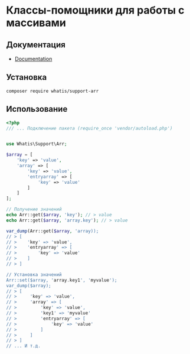 # Классы-помощники для работы с массивами
## Документация
  * [Documentation](https://github.com/TheWhatis/SupportArr/tree/master/docs/markdown/index.md "Documentation")
## Установка
```
composer require whatis/support-arr
```
## Использование
```php
<?php
/// ... Подключение пакета (require_once 'vendor/autoload.php')


use Whatis\Support\Arr;

$array = [
    'key' => 'value',
    'array' => [
        'key' => 'value',
        'entryarray' => [
            'key' => 'value'
        ]
    ]
];

// Получение значений
echo Arr::get($array, 'key'); // > value
echo Arr::get($array, 'array.key'); // > value

var_dump(Arr::get($array, 'array));
// > [
// >    'key' => 'value',
// >    'entryarray' => [
// >        'key' => 'value'
// >    ]
// > ]

// Установка значений
Arr::set($array, 'array.key1', 'myvalue');
var_dump($array);
// > [
// >     'key' => 'value',
// >     'array' => [
// >         'key' => 'value',
// >         'key1' => 'myvalue'
// >         'entryarray' => [
// >             'key' => 'value'
// >         ]
// >     ]
// > ]
// ... И т.д.
```
